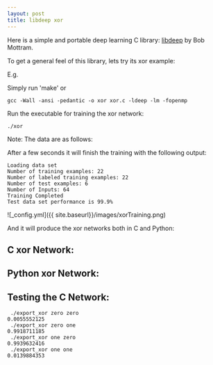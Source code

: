 ```yaml
---
layout: post
title: libdeep xor
---
```


Here is a simple and portable deep learning C library: [libdeep](https://github.com/bashrc/libdeep "libdeep") by Bob Mottram.

To get a general feel of this library, lets try its xor example:

E.g.

<code data-gist-id="b1223c5a701352e02ea2"></code> 

Simply run 'make' or 

```shell
gcc -Wall -ansi -pedantic -o xor xor.c -ldeep -lm -fopenmp
```

Run the executable for training the xor network:

```shell
./xor
```

Note: The data are as follows:

<code data-gist-id="33f26e006c585ad1d0bf"></code>

After a few seconds it will finish the training with the following output:

```shell
Loading data set
Number of training examples: 22
Number of labeled training examples: 22
Number of test examples: 6
Number of Inputs: 64
Training Completed
Test data set performance is 99.9%
```

![_config.yml]({{ site.baseurl}}/images/xorTraining.png)

And it will produce the xor networks both in C and Python:

## C xor Network:

<code data-gist-id="f25af0f8ed6eb5eeaf8f"></code>

## Python xor Network:

<code data-gist-id="3219e6f4f55fd4e5df02"></code>

## Testing the C Network:

```shell
 ./export_xor zero zero
0.0055552125
 ./export_xor zero one
0.9918711185
 ./export_xor one zero
0.9939632416
 ./export_xor one one
0.0139884353
```
